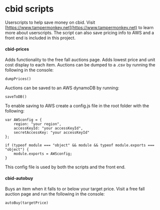 # cbid scripts
Userscripts to help save money on cbid. Visit [https://www.tampermonkey.net](https://www.tampermonkey.net) to learn more about userscripts. The script can also save pricing info to AWS and a front end is included in this project.
#### cbid-prices
Adds functionality to the free fall auctions page. Adds lowest price and unit cost display to each item. Auctions can be dumped to a .csv by running the following in the console:
```
dumpPrices()
```
Auctions can be saved to an AWS dynamoDB by running:
```
saveToDB()
```
To enable saving to AWS create a config.js file in the root folder with the following:
```
var AWSconfig = {
	region: "your region",
	accessKeyId: "your accessKeyId",
	secretAccessKey: "your accessKeyId"
};

if (typeof module === "object" && module && typeof module.exports === "object") {
	module.exports = AWSconfig;
}
```
This config file is used by both the scripts and the front end.
#### cbid-autobuy
Buys an item when it falls to or below your target price. Visit a free fall auction page and run the following in the console:
```
autoBuy(targetPrice)
```
